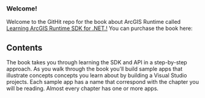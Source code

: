 ### Welcome!
Welcome to the GitHit repo for the book about ArcGIS Runtime called [Learning ArcGIS Runtime SDK for .NET.!](http://www.amazon.com/Learning-ArcGIS-Runtime-SDK-NET/dp/1785885456) You can purchase the book here:


## Contents
The book takes you through learning the SDK and API in a step-by-step approach. As you walk through the book you'll build sample apps that illustrate concepts concepts you learn about by building a Visual Studio projects. Each sample app has a name that correspond with the chapter you will be reading. Almost every chapter has one or more apps.

